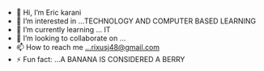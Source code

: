 - 👋 Hi, I’m Eric karani 
- 👀 I’m interested in ...TECHNOLOGY AND COMPUTER BASED LEARNING
- 🌱 I’m currently learning ... IT
- 💞️ I’m looking to collaborate on ...
- 📫 How to reach me ...rixusj48@gmail.com
- ⚡ Fun fact: ...A BANANA IS CONSIDERED A BERRY

<!---
karani836/karani836 is a ✨ special ✨ repository because its `README.md` (this file) appears on your GitHub profile.
You can click the Preview link to take a look at your changes.
--->
